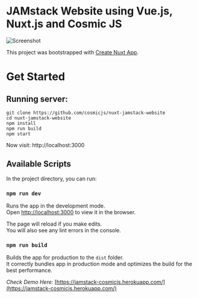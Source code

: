 # JAMstack Website using Vue.js, Nuxt.js and Cosmic JS 

![Screenshot](https://cosmic-s3.imgix.net/9c9b7f30-9123-11e9-af65-95e90f322628-nuxt-jamstack.png)

This project was bootstrapped with [Create Nuxt App](https://nuxtjs.org/guide/installation#starting-from-scratch).

# Get Started

## Running server:

```
git clone https://github.com/cosmicjs/nuxt-jamstack-website
cd nuxt-jamstack-website
npm install
npm run build
npm start
```
Now visit: http://localhost:3000

## Available Scripts

In the project directory, you can run:

### `npm run dev`

Runs the app in the development mode.<br>
Open [http://localhost:3000](http://localhost:3000) to view it in the browser.

The page will reload if you make edits.<br>
You will also see any lint errors in the console.

### `npm run build`

Builds the app for production to the `dist` folder.<br>
It correctly bundles app in production mode and optimizes the build for the best performance.

*Check Demo Here:* [https://jamstack-cosmicjs.herokuapp.com/](https://jamstack-cosmicjs.herokuapp.com/)
